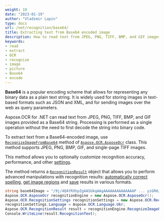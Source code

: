 ```yaml
---
weight: 10
date: "2023-01-19"
author: "Vladimir Lapin"
type: docs
url: /net/recognition/base64/
title: Extracting text from Base64 encoded image
description: How to read text from JPEG, PNG, TIFF, BMP, and GIF images provided as Base64 encoded string.
keywords:
- read
- extract
- OCR
- recognize
- image
- picture
- Base64
- encode
---
```


**Base64** is a popular encoding scheme that allows for representing any binary data as a plain text string. It is widely used for storing images in text-based formats such as JSON and XML, and for sending images over the web as query parameters.

Aspose.OCR for .NET can read text from JPEG, PNG, TIFF, BMP, and GIF images provided as a Base64 string. Processing is performed as a single operation without the need to first decode the string into binary code.

To extract text from a Base64-encoded image, use [`RecognizeImageFromBase64`](https://reference.aspose.com/ocr/net/aspose.ocr/asposeocr/recognizeimagefrombase64/) method of [`Aspose.OCR.AsposeOcr`](https://reference.aspose.com/ocr/net/aspose.ocr/asposeocr/) class. This method supports JPEG, PNG, BMP, GIF, and single-page TIFF images.

This method allows you to optionally customize recognition accuracy, performance, and other [settings](/ocr/net/recognition-settings-image/).

The method returns a [`RecognitionResult`](https://reference.aspose.com/ocr/net/aspose.ocr/recognitionresult/) object that allows you to perform advanced manipulations with recognition results: [automatically correct spelling](/ocr/net/spelling/), [get image regions](/ocr/net/image-regions-extract/) and [save](/ocr/net/save/) results in various formats.

```csharp
string base64Image = "/9j/4QAYRXhpZgAASUkqAAgAAAAAAAAAAAAAAP ... yiGRH/9k=";
Aspose.OCR.AsposeOcr recognitionEngine = new Aspose.OCR.AsposeOcr();
Aspose.OCR.RecognitionSettings recognitionSettings = new Aspose.OCR.RecognitionSettings();
recognitionSettings.Language = Aspose.OCR.Language.Ukr;
Aspose.OCR.RecognitionResult result = recognitionEngine.RecognizeImageFromBase64(base64Image, recognitionSettings);
Console.WriteLine(result.RecognitionText);
```
